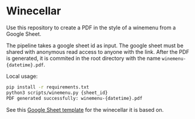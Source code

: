 # Winecellar

Use this repository to create a PDF in the style of a winemenu from a Google Sheet.

The pipeline takes a google sheet id as input. The google sheet must be shared with anonymous read access to anyone with the link.
After the PDF is generated, it is commited in the root directory with the name `winemenu-{datetime}.pdf`.


Local usage:
```bash
pip install -r requirements.txt
python3 scripts/winemenu.py {sheet_id}
PDF generated successfully: winemenu-{datetime}.pdf
```

See this [Google Sheet template](https://docs.google.com/spreadsheets/d/1CCW7SGLAcLqTrh_vO-J_kypsePX1WYj682pjJodXAog/edit?usp=sharing) for the winecellar it is based on.